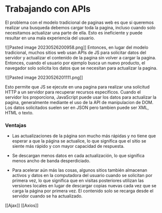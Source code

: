 # Trabajando con APIs

El problema con el modelo tradicional de paginas web es que si queremos realizar una busqueda debemos cargar toda la pagina, incluso cuando solo necesitamos actualizar una parte de ella. Esto es ineficiente y puede resultar en una mala experiencia del usuario. 

![[Pasted image 20230526200958.png]]
Entonces, en lugar del modelo tradicional, muchos sitios web usan APIs de JS para solicitar datos del servidor y actualizar el contenido de la pagina sin volver a cargar la pagina. Entonces, cuando el usuario por ejemplo busca un nuevo producto, el navegador solo solicita los datos que se necesitan para actualizar la pagina.

![[Pasted image 20230526201111.png]]

Esto permite que JS se ejecute en una pagina para realizar una solicitud HTTP a un servidor para recuperar recursos especificos. Cuando el servidor los proporciona, JavaScript puede usar los datos para actualizar la pagina, generalmente mediante el uso de la API de manipulacion de DOM. Los datos solicitados suelen ser en JSON pero tambien puede ser XML, HTML o texto.

### Ventajas

* Las actualizaciones de la página son mucho más rápidas y no tiene que esperar a que la página se actualice, lo que significa que el sitio se siente más rápido y con mayor capacidad de respuesta.

* Se descargan menos datos en cada actualización, lo que significa menos ancho de banda desperdiciado. 

* Para acelerar aún más las cosas, algunos sitios también almacenan activos y datos en la computadora del usuario cuando se solicitan por primera vez, lo que significa que en visitas posteriores utilizan las versiones locales en lugar de descargar copias nuevas cada vez que se carga la página por primera vez. El contenido solo se recarga desde el servidor cuando se ha actualizado.

[[Ajax]]
[[Axios]]